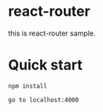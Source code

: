 # react-router
this is react-router sample.

# Quick start
```
npm install

go to localhost:4000
```
